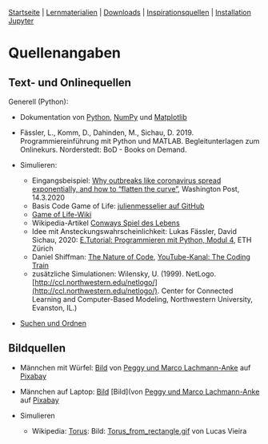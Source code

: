 [Startseite](./index.md) | [Lernmaterialien](./mein_material.md) | [Downloads](./downloads.md) | [Inspirationsquellen](./inspiration.md) | [Installation Jupyter](./installation_anaconda.md)

# Quellenangaben

## Text- und Onlinequellen

Generell (Python):
* Dokumentation von [Python](https://www.python.org/doc/), [NumPy](https://numpy.org/doc/1.21/reference/index.html) und [Matplotlib](https://matplotlib.org/stable/contents.html)
* Fässler, L., Komm, D., Dahinden, M., Sichau, D. 2019. Programmiereinführung mit Python und MATLAB. Begleitunterlagen zum Onlinekurs. Norderstedt: BoD - Books on Demand.

* Simulieren:  
    * Eingangsbeispiel: [Why outbreaks like coronavirus spread exponentially, and how to “flatten the curve”](https://www.washingtonpost.com/graphics/2020/world/corona-simulator/), Washington Post, 14.3.2020
    * Basis Code Game of Life: [julienmesselier auf GitHub](https://github.com/julienmesselier/game-of-life)
    * [Game of Life-Wiki](https://www.conwaylife.com/wiki/Main_Page)
    * Wikipedia-Artikel [Conways Spiel des Lebens](https://de.wikipedia.org/wiki/Conways_Spiel_des_Lebens)
    * Idee mit Ansteckungswahrscheinlichkeit: Lukas Fässler, David Sichau, 2020: [E.Tutorial: Programmieren mit Python, Modul 4](https://et.lecturers.inf.ethz.ch/viewer/module/Hi9Cyq9RkwLMmSPKT?course_id=b6wSvFsS8ydmuZ7R2&module_locale_key=de), ETH Zürich
    * Daniel Shiffman: [The Nature of Code](https://natureofcode.com/book/chapter-7-cellular-automata/), [YouTube-Kanal: The Coding Train](https://www.youtube.com/channel/UCvjgXvBlbQiydffZU7m1_aw)
    * zusätzliche Simulationen: Wilensky, U. (1999). NetLogo. [http://ccl.northwestern.edu/netlogo/](http://ccl.northwestern.edu/netlogo/). Center for Connected Learning and Computer-Based Modeling, Northwestern University, Evanston, IL.)

* [Suchen und Ordnen](https://donze-informatikunterricht.github.io/suchen-und-ordnen/quellen.html)

## Bildquellen

* Männchen mit Würfel: [Bild](https://pixabay.com/de/illustrations/email-mail-telefon-kontakt-anfrage-2955056/) von [Peggy und Marco Lachmann-Anke](https://pixabay.com/de/users/peggy_marco-1553824/?utm_source=link-attribution&utm_medium=referral&utm_campaign=image&utm_content=2955056) auf [Pixabay](https://pixabay.com) 
* Männchen auf Laptop: [Bild](https://pixabay.com/de/illustrations/computer-pc-hardware-rechner-1015304/) [Bild](von [Peggy und Marco Lachmann-Anke](https://pixabay.com/de/users/peggy_marco-1553824/?utm_source=link-attribution&utm_medium=referral&utm_campaign=image&utm_content=1015304) auf [Pixabay](https://pixabay.com) 

* Simulieren
    * Wikipedia: [Torus](https://en.wikipedia.org/wiki/Torus): Bild: [Torus_from_rectangle.gif](https://en.wikipedia.org/wiki/Torus#/media/File:Torus_from_rectangle.gif) von Lucas Vieira
